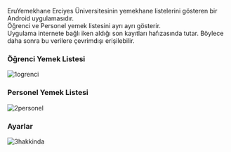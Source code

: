 EruYemekhane Erciyes Üniversitesinin yemekhane listelerini gösteren bir Android uygulamasıdır.                                         
Öğrenci ve Personel yemek listesini ayrı ayrı gösterir.     
Uygulama internete bağlı iken aldığı son kayıtları hafızasında tutar. Böylece daha sonra bu verilere çevrimdışı erişilebilir.

### Öğrenci Yemek Listesi

![1ogrenci](https://user-images.githubusercontent.com/33953921/53304512-550a7580-3887-11e9-8b5a-0137adde608b.png)

### Personel Yemek Listesi

![2personel](https://user-images.githubusercontent.com/33953921/53304514-550a7580-3887-11e9-94f2-f1cd280008a0.png)

### Ayarlar

![3hakkinda](https://user-images.githubusercontent.com/33953921/53304515-550a7580-3887-11e9-8def-3bc59f66b0ae.png)
